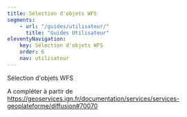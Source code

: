 ```yaml
---
title: Sélection d'objets WFS
segments:
    - url: "/guides/utilisateur/"
      title: "Guides Utilisateur"
eleventyNavigation:
    key: Sélection d'objets WFS
    order: 6
    nav: utilisateur
---
```


Sélection d'objets WFS

A compléter à partir de https://geoservices.ign.fr/documentation/services/services-geoplateforme/diffusion#70070
